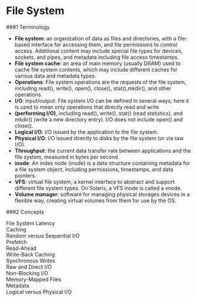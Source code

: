 
# File System 

###1  Terminology  
- **File system**: an organization of data as files and directories, with a file-based interface for accessing them, and file permissions to control access. Additional content may include special file types for devices, sockets, and pipes, and metadata including file access timestamps.
- **File system cache**: an area of main memory (usually DRAM) used to cache file system contents, which may include different caches for various data and metadata types.
- **Operations**: File system operations are the requests of the file system, including read(), write(), open(), close(), stat(),mkdir(), and other operations.
- **I/O**: input/output. File system I/O can be defined in several ways; here it is used to mean only operations that directly read and write
- **(performing I/O)**, including read(), write(), stat() (read statistics), and mkdir() (write a new directory entry). I/O does not include open() and close().
- **Logical I/O**: I/O issued by the application to the file system.
- **Physical I/O**: I/O issued directly to disks by the file system (or via raw I/O).
- **Throughput**: the current data transfer rate between applications and the file system, measured in bytes per second.
- **inode**: An index node (inode) is a data structure containing metadata for a file system object, including permissions, timestamps, and data pointers.
- **VFS**: virtual file system, a kernel interface to abstract and support different file system types. On Solaris, a VFS inode is called a vnode.
- **Volume manager**: software for managing physical storages devices in a flexible way, creating virtual volumes from them for use by the OS.  


###2 Concepts

File System Latency    
Caching  
Random versus Sequential I/O  
Prefetch   
Read-Ahead   
Write-Back Caching   
Synchronous Writes   
Raw and Direct I/O   
Non-Blocking I/O  
Memory-Mapped Files   
Metadata   
Logical versus Physical I/O   

